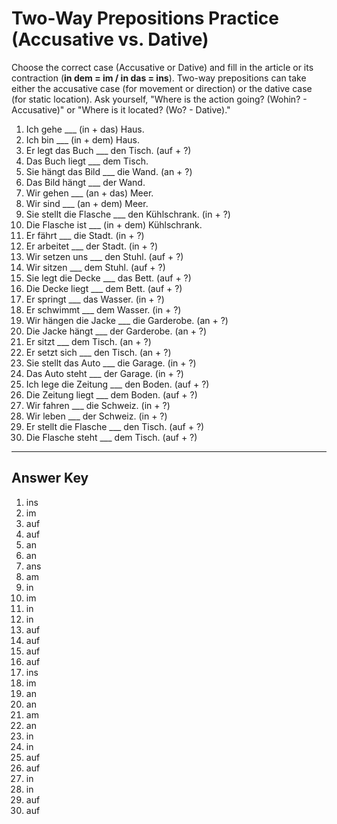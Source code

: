 # Two-Way Prepositions Practice (Accusative vs. Dative)

Choose the correct case (Accusative or Dative) and fill in the article or its contraction
(**in dem = im / in das = ins**). Two-way prepositions can take either the accusative case (for movement or direction)
or the dative case (for static location). Ask yourself, "Where is the action going? (Wohin? - Accusative)" or
"Where is it located? (Wo? - Dative)."

1. Ich gehe ___ (in + das) Haus.
2. Ich bin ___ (in + dem) Haus.
3. Er legt das Buch ___ den Tisch. (auf + ?)
4. Das Buch liegt ___ dem Tisch.
5. Sie hängt das Bild ___ die Wand. (an + ?)
6. Das Bild hängt ___ der Wand.
7. Wir gehen ___ (an + das) Meer.
8. Wir sind ___ (an + dem) Meer.
9. Sie stellt die Flasche ___ den Kühlschrank. (in + ?)
10. Die Flasche ist ___ (in + dem) Kühlschrank.
11. Er fährt ___ die Stadt. (in + ?)
12. Er arbeitet ___ der Stadt. (in + ?)
13. Wir setzen uns ___ den Stuhl. (auf + ?)
14. Wir sitzen ___ dem Stuhl. (auf + ?)
15. Sie legt die Decke ___ das Bett. (auf + ?)
16. Die Decke liegt ___ dem Bett. (auf + ?)
17. Er springt ___ das Wasser. (in + ?)
18. Er schwimmt ___ dem Wasser. (in + ?)
19. Wir hängen die Jacke ___ die Garderobe. (an + ?)
20. Die Jacke hängt ___ der Garderobe. (an + ?)
21. Er sitzt ___ dem Tisch. (an + ?)
22. Er setzt sich ___ den Tisch. (an + ?)
23. Sie stellt das Auto ___ die Garage. (in + ?)
24. Das Auto steht ___ der Garage. (in + ?)
25. Ich lege die Zeitung ___ den Boden. (auf + ?)
26. Die Zeitung liegt ___ dem Boden. (auf + ?)
27. Wir fahren ___ die Schweiz. (in + ?)
28. Wir leben ___ der Schweiz. (in + ?)
29. Er stellt die Flasche ___ den Tisch. (auf + ?)
30. Die Flasche steht ___ dem Tisch. (auf + ?)

---

## Answer Key

1. ins
2. im
3. auf
4. auf
5. an
6. an
7. ans
8. am
9. in
10. im
11. in
12. in
13. auf
14. auf
15. auf
16. auf
17. ins
18. im
19. an
20. an
21. am
22. an
23. in
24. in
25. auf
26. auf
27. in
28. in
29. auf
30. auf
